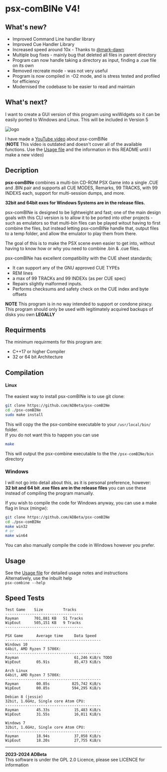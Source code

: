 ﻿# psx-comBINe V4!
## What's new?
* Improved Command Line handler library
* Improved Cue Handler Library
* Increased speed around 10x - Thanks to [@mark-dawn](https://github.com/mark-dawn)
* Multiple bug fixes - mainly bug that deleted all files in parent directory
* Program can now handle taking a directory as input, finding a .cue file on its own
* Removed recreate mode - was not very useful
* Program is now compiled in -O2 mode, and is stress tested and profiled for efficiency
* Modernised the codebase to be easier to read and maintain

## What's next?
I want to create a GUI version of this program using wxWidgets so it can be 
easily ported to Windows and Linux. This will be included in Version 5

![logo](https://github.com/ADBeta/psx-comBINe/blob/main/psx-comBINe.jpg)

I have made a [YouTube video](https://www.youtube.com/watch?v=gBMUwBJaiMM) about
psx-comBINe  
(**NOTE** This video is outdated and doesn't cover all
of the available functions. Use the 
[Usage file](https://github.com/ADBeta/psx-comBINe/blob/main/Usage.md) and the 
information in this README until I make a new video)

## Decription
**psx-comBINe** combines a multi-bin CD-ROM PSX Game into a single .CUE and .BIN
pair and supports all CUE MODES, Remarks, 99 TRACKS, with 99 INDEXS each, 
support for multi-session dumps, and more.  

**32bit and 64bit exes for Windows Systems are in the release files.**

psx-comBINe is designed to be lightweight and fast; one of the main design goals
with this CLI version is to allow it to be ported into other projects - such as 
emulators so that multi-bin files can be played witout having to first combine 
the files, but instead letting psx-comBINe handle that, output files to a temp
folder, and allow the emulator to play them from there.

The goal of this is to make the PSX scene even easier to get into, without
having to know how or why you need to combine .bin & .cue files.  

psx-comBINe has excellent compatibility with the CUE sheet standards;
* It can support any of the GNU approved CUE TYPEs
* REM lines
* a max of 99 TRACKs and 99 INDEXs (as per CUE spec)
* Repairs slightly malformed inputs.
* Performs checksums and safety check on the CUE index and byte offsets

**NOTE** This program is in no way intended to support or condone piracy. 
This program should only be used with legitimately acquired backups of disks 
you own **LEGALLY**  

## Requirments
The minimum requirments for this program are:  
* C++17 or higher Compiler
* 32 or 64 bit Architecture

## Compilation
#### Linux
The easiest way to install psx-comBINe is to use git clone:
``` sh
git clone https://github.com/ADBeta/psx-comBINe
cd ./psx-comBINe
sudo make install
```
This will copy the the psx-combine executable to your `/usr/local/bin/` folder.  
If you do not want this to happen you can use  
```sh
make
```
This will output the psx-combine executable to the the `/psx-comBINe/bin`
directory  

### Windows
I will not go into detail about this, as it is personal preference, however:  
**32 bit and 64 bit .exe files are in the release files** you can use these 
instead of compiling the program manually.  

If you wish to compile the code for Windows anyway, you can use a make flag in
linux (mingw):  
```sh
git clone https://github.com/ADBeta/psx-comBINe
cd ./psx-comBINe
make win32
# or
make win64
```

You can also manually compile the code in Windows however you prefer.

## Usage
See the [Usage file](https://github.com/ADBeta/psx-comBINe/blob/main/Usage.md) 
for detailed usage notes and instructions  
Alternatively, use the inbuilt help  
`psx-combine --help`

## Speed Tests
```
Test Game    Size         Tracks
-----------------------------------
Rayman       701,881 KB   51 Tracks
WipEout      505,151 KB   9 Tracks
-----------------------------------

PSX Game      Average time     Data Speed
-------------------------------------------
Windows 10
64bit, AMD Ryzen 7 5700X:
-------------------------------------------
Rayman                         61,246 KiB/s TODO
WipEout       05.91s           85,473 KiB/s

Arch Linux
64bit, AMD Ryzen 7 5700X:
-------------------------------------------
Rayman        00.85s          825,742 KiB/s
WipEout       00.85s          594,295 KiB/s

Debian 8 (jessie)
32bit, 1.6GHz, Single core Atom CPU:
-------------------------------------------
Rayman        45.33s           15,483 KiB/s
WipEout       31.55s           16,011 KiB/s

Windows 7
32bit, 1.6GHz, Single core Atom CPU:
-------------------------------------------
Rayman        18.94s           37,058 KiB/s
WipEout       18.20s           27,755 KiB/s
```
----
<b> 2023-2024 ADBeta </b>  
This software is under the GPL 2.0 Licence, please see LICENCE for information
